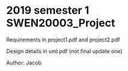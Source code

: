 # 2019 semester 1 SWEN20003_Project

Requirements in project1.pdf and project2.pdf

Design details in uml.pdf (not final update one)


Author: Jacob
